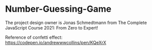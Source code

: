 # Number-Guessing-Game

The project design owner is Jonas Schmedtmann from The Complete JavaScript Course 2021: From Zero to Expert!

Reference of confetti effect:
https://codepen.io/andrewwwcollins/pen/KQeXrX

